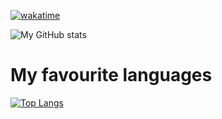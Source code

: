 [![wakatime](https://wakatime.com/badge/user/7bc425b9-713b-42ba-ab6b-21cdfebb2fe5.svg)](https://wakatime.com/@7bc425b9-713b-42ba-ab6b-21cdfebb2fe5)


![My GitHub stats](https://github-readme-stats.vercel.app/api?username=rafkix&show_icons=true&theme=dracula)
# My favourite languages
[![Top Langs](https://github-readme-stats.vercel.app/api/top-langs/?username=rafkix)](https://github.com/anuraghazra/github-readme-stats)
